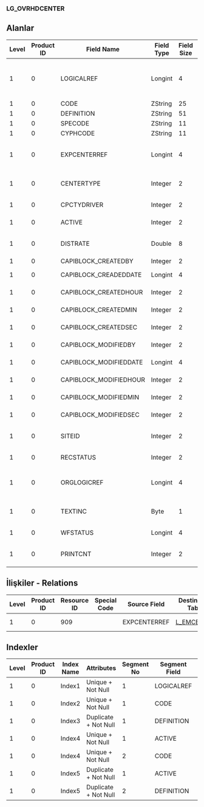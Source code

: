 ### LG_OVRHDCENTER

## Alanlar

**Level**|**Product ID**|**Field Name**|**Field Type**|**Field Size**|**Field Offset**|**Türkçe Açıklama**|**Expression**
-----|-----|-----|-----|-----|-----|-----|-----
1|0|LOGICALREF|Longint|4|0|Genel gider (çıkış) log. ref.|Overhead (outgoing) Item Logical Reference
1|0|CODE|ZString|25|4|Kod|Code
1|0|DEFINITION|ZString|51|29|Açıklama|Description
1|0|SPECODE|ZString|11|80|Özel Kod|Aux. Code
1|0|CYPHCODE|ZString|11|91|Yetki Kodu|Auth. Code
1|0|EXPCENTERREF|Longint|4|102|Masraf Merkezi Hesap Referansı|Overhead Pool Account Reference
1|0|CENTERTYPE|Integer|2|106|Genel gider malzeme türü|Overhead Item Type
1|0|CPCTYDRIVER|Integer|2|108|Kapasite Birimi|Capacity Unit
1|0|ACTIVE|Integer|2|110|Kullanım durumu|Usage Status
1|0|DISTRATE|Double|8|112|Hizmet dağıtım oranı|Service Distributing Rate
1|0|CAPIBLOCK_CREATEDBY|Integer|2|120|Oluşturan|Created By
1|0|CAPIBLOCK_CREADEDDATE|Longint|4|122|Oluşturulma Tarihi|Created Date
1|0|CAPIBLOCK_CREATEDHOUR|Integer|2|126|Oluşturulma Saati|Created Hour
1|0|CAPIBLOCK_CREATEDMIN|Integer|2|128|Oluşturulma Dakikası|Created Minute
1|0|CAPIBLOCK_CREATEDSEC|Integer|2|130|Oluşturulma Saniyesi|Created Second
1|0|CAPIBLOCK_MODIFIEDBY|Integer|2|132|Değiştiren|Modified By
1|0|CAPIBLOCK_MODIFIEDDATE|Longint|4|134|Değiştirilme Tarihi|Modified Date
1|0|CAPIBLOCK_MODIFIEDHOUR|Integer|2|138|Değiştirilme Saati|Modified Hour
1|0|CAPIBLOCK_MODIFIEDMIN|Integer|2|140|Değiştirilme Dakikası|Modified Minute
1|0|CAPIBLOCK_MODIFIEDSEC|Integer|2|142|Değiştirilme Saniyesi|Modified Second
1|0|SITEID|Integer|2|144|Veri Merkezi|Data Processing Site
1|0|RECSTATUS|Integer|2|146|Kayıt Durumu|Record Status
1|0|ORGLOGICREF|Longint|4|148|Orijinal Kayıt Log. Ref.|Original Record Logical Reference
1|0|TEXTINC|Byte|1|152|Ayrıntılı Açıklama İçerir|Contains Detail Description
1|0|WFSTATUS|Longint|4|153|Kullanımda Değil|NOT IN USE
1|0|PRINTCNT|Integer|2|157|Basılmış Olanların Sayısı|Count Of Printed

## İlişkiler - Relations
**Level**|**Product ID**|**Resource ID**|**Special Code**|**Source Field**|**Destination Table**|**Destination Field**|**Relation Type**|**Extra Condition**
-----|-----|-----|-----|-----|-----|-----|-----|-----
1|0|909||EXPCENTERREF|[L_EMCENTER](../LG_EMCENTER "L_EMCENTER")|LOGICALREF|one-to-one|

## Indexler
**Level**|**Product ID**|**Index Name**|**Attributes**|**Segment No**|**Segment Field**|**Sense**
-----|-----|-----|-----|-----|-----|-----
1|0|Index1|Unique + Not Null|1|LOGICALREF|Ascending
1|0|Index2|Unique + Not Null|1|CODE|Ascending
1|0|Index3|Duplicate + Not Null|1|DEFINITION|Ascending
1|0|Index4|Unique + Not Null|1|ACTIVE|Ascending
1|0|Index4|Unique + Not Null|2|CODE|Ascending
1|0|Index5|Duplicate + Not Null|1|ACTIVE|Ascending
1|0|Index5|Duplicate + Not Null|2|DEFINITION|Ascending
